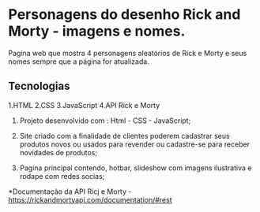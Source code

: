 # Personagens do desenho Rick and Morty - imagens e nomes.
Pagina web que mostra 4 personagens aleatórios de Rick e Morty e seus nomes sempre que a página for atualizada.

## Tecnologias

1.HTML
2.CSS
3.JavaScript
4.API Rick e Morty 

1. Projeto  desenvolvido  com : Html - CSS - JavaScript;

2. Site criado com a finalidade de clientes poderem cadastrar seus produtos novos ou usados para revender ou cadastre-se para receber novidades de produtos;

3. Pagina principal contendo, hotbar, slideshow com imagens ilustrativa e rodape com redes socias;

*Documentação da API Ricj e Morty - https://rickandmortyapi.com/documentation/#rest
